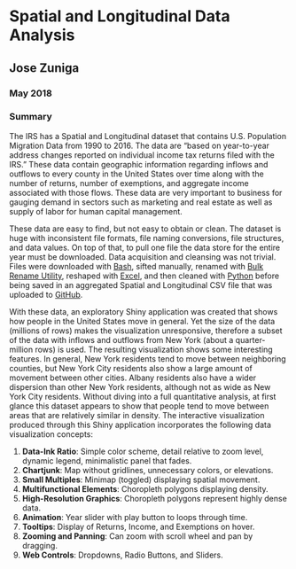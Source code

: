 # Spatial and Longitudinal Data Analysis
## Jose Zuniga
### May 2018

### Summary

The IRS has a Spatial and Longitudinal dataset that contains U.S. Population Migration Data from 1990 to 2016. The data are “based on year-to-year address changes reported on individual income tax returns filed with the IRS.” These data contain geographic information regarding inflows and outflows to every county in the United States over time along with the number of returns, number of exemptions, and aggregate income associated with those flows. These data are very important to business for gauging demand in sectors such as marketing and real estate as well as supply of labor for human capital management.

These data are easy to find, but not easy to obtain or clean. The dataset is huge with inconsistent file formats, file naming conversions, file structures, and data values. On top of that, to pull one file the data store for the entire year must be downloaded. Data acquisition and cleansing was not trivial. Files were downloaded with [Bash](https://www.gnu.org/software/bash/), sifted manually, renamed with [Bulk Rename Utility](http://www.bulkrenameutility.co.uk/Main_Intro.php), reshaped with [Excel](https://products.office.com/en-us/excel), and then cleaned with [Python](https://www.python.org/) before being saved in an aggregated Spatial and Longitudinal CSV file that was uploaded to [GitHub](https://raw.githubusercontent.com/jzuniga123/SPS/master/DATA%20608/IRS_NYc1990to2016io.csv).

With these data, an exploratory Shiny application was created that shows how people in the United States move in general. Yet the size of the data (millions of rows) makes the visualization unresponsive, therefore a subset of the data with inflows and outflows from New York (about a quarter-million rows) is used. The resulting visualization shows some interesting features. In general, New York residents tend to move between neighboring counties, but New York City residents also show a large amount of movement between other cities. Albany residents also have a wider dispersion than other New York residents, although not as wide as New York City residents. Without diving into a full quantitative analysis, at first glance this dataset appears to show that people tend to move between areas that are relatively similar in density. The interactive visualization produced through this Shiny application incorporates the following data visualization concepts:

  1.  **Data-Ink Ratio**: Simple color scheme, detail relative to zoom level, dynamic legend, minimalistic panel that fades.
  2.  **Chartjunk**: Map without gridlines, unnecessary colors, or elevations.
  3.  **Small Multiples**: Minimap (toggled) displaying spatial movement.
  4.  **Multifunctional Elements**: Choropleth polygons displaying density.
  5.  **High-Resolution Graphics**: Choropleth polygons represent highly dense data.
  6.  **Animation**: Year slider with play button to loops through time.
  7.  **Tooltips**: Display of Returns, Income, and Exemptions on hover.
  8.  **Zooming and Panning**: Can zoom with scroll wheel and pan by dragging.
  9.  **Web Controls**: Dropdowns, Radio Buttons, and Sliders.
